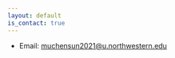 ```yaml
---
layout: default
is_contact: true
---
```


* Email: [muchensun2021@u.northwestern.edu](mailto:muchensun2021@u.northwestern.edu)
